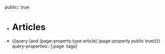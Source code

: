 public:: true

- # Articles
- {{query (and (page-property type article) (page-property public true))}}
  query-properties:: [:page :tags]